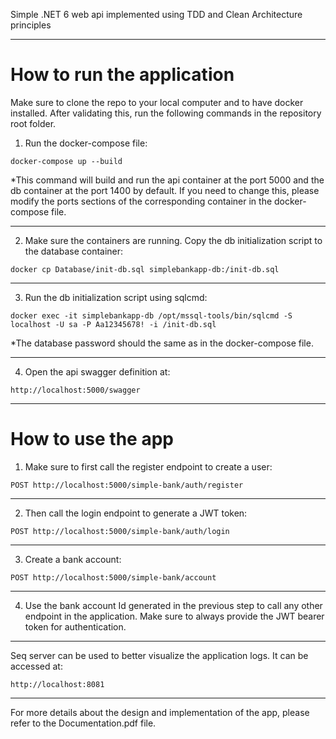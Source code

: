 Simple .NET 6 web api implemented using TDD and Clean Architecture principles

---

# How to run the application
Make sure to clone the repo to your local computer and to have docker installed. After validating this, run the following commands in the repository root folder.

1. Run the docker-compose file:
```
docker-compose up --build
```
*This command will build and run the api container at the port 5000 and the db container at the port 1400 by default. If you need to change this, please modify the ports sections of the corresponding container in the docker-compose file.

---
2. Make sure the containers are running. Copy the db initialization script to the database container:
```
docker cp Database/init-db.sql simplebankapp-db:/init-db.sql
```
---
3. Run the db initialization script using sqlcmd:

```
docker exec -it simplebankapp-db /opt/mssql-tools/bin/sqlcmd -S localhost -U sa -P Aa12345678! -i /init-db.sql
```

*The database password should the same as in the docker-compose file.

---

4. Open the api swagger definition at:
```
http://localhost:5000/swagger
```
---


# How to use the app

1. Make sure to first call the register endpoint to create a user:

```
POST http://localhost:5000/simple-bank/auth/register
```

---
2. Then call the login endpoint to generate a JWT token:

```
POST http://localhost:5000/simple-bank/auth/login
```
---

3. Create a bank account:
```
POST http://localhost:5000/simple-bank/account
```

---

4. Use the bank account Id generated in the previous step to call any other endpoint in the application. Make sure to always provide the JWT bearer token for authentication.

---


Seq server can be used to better visualize the application logs. It can be accessed at:
```
http://localhost:8081
```

---

For more details about the design and implementation of the app, please refer to the Documentation.pdf file.